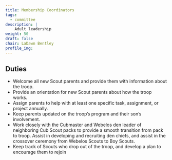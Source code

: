 ```yaml
---
title: Membership Coordinators
tags:
  - committee
description: |
    Adult leadership
weight: 50
draft: false
chair: LaDawn Bentley
profile_img:
---
```


## Duties

- Welcome all new Scout parents and provide them with information about the
  troop.
- Provide an orientation for new Scout parents about how the troop works.
- Assign parents to help with at least one specific task, assignment, or project
  annually.
- Keep parents updated on the troop’s program and their son’s involvement.
- Work closely with the Cubmaster and Webelos den leader of neighboring Cub
  Scout packs to provide a smooth transition from pack to troop. Assist in
  developing and recruiting den chiefs, and assist in the crossover ceremony
  from Webelos Scouts to Boy Scouts.
- Keep track of Scouts who drop out of the troop, and develop a plan to
  encourage them to rejoin
